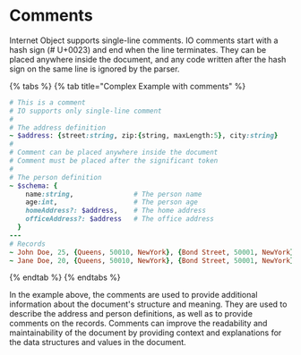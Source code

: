 # Comments

Internet Object supports single-line comments. IO comments start with a hash sign (# U+0023) and end when the line terminates. They can be placed anywhere inside the document, and any code written after the hash sign on the same line is ignored by the parser.

{% tabs %}
{% tab title="Complex Example with comments" %}
```ruby
# This is a comment
# IO supports only single-line comment
#
# The address definition
~ $address: {street:string, zip:{string, maxLength:5}, city:string}
#
# Comment can be placed anywhere inside the document 
# Comment must be placed after the significant token
#
# The person definition
~ $schema: {
    name:string,               # The person name
    age:int,                   # The person age
    homeAddress?: $address,    # The home address
    officeAddress?: $address   # The office address
  }
--- 
# Records
~ John Doe, 25, {Queens, 50010, NewYork}, {Bond Street, 50001, NewYork}
~ Jane Doe, 20, {Queens, 50010, NewYork}, {Bond Street, 50001, NewYork}

```
{% endtab %}
{% endtabs %}

In the example above, the comments are used to provide additional information about the document's structure and meaning. They are used to describe the address and person definitions, as well as to provide comments on the records. Comments can improve the readability and maintainability of the document by providing context and explanations for the data structures and values in the document.
